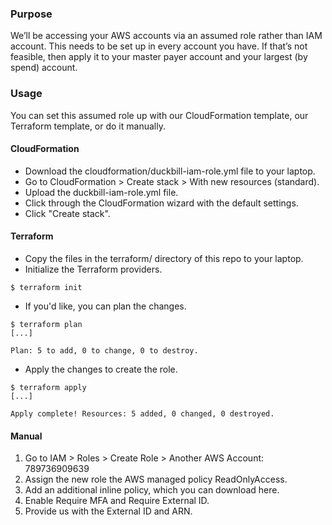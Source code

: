 ### Purpose
We’ll be accessing your AWS accounts via an assumed role rather than IAM account. This needs to be set up in every account you have. If that’s not feasible, then apply it to your master payer account and your largest (by spend) account.

### Usage
You can set this assumed role up with our CloudFormation template, our Terraform template, or do it manually.

#### CloudFormation
* Download the cloudformation/duckbill-iam-role.yml file to your laptop.
* Go to CloudFormation > Create stack > With new resources (standard).
* Upload the duckbill-iam-role.yml file.
* Click through the CloudFormation wizard with the default settings.
* Click "Create stack".

#### Terraform
* Copy the files in the terraform/ directory of this repo to your laptop.
* Initialize the Terraform providers.
```
$ terraform init
```
* If you'd like, you can plan the changes.
```
$ terraform plan
[...]

Plan: 5 to add, 0 to change, 0 to destroy.
```
* Apply the changes to create the role.
```
$ terraform apply
[...]

Apply complete! Resources: 5 added, 0 changed, 0 destroyed.
```

#### Manual
1. Go to IAM > Roles > Create Role > Another AWS Account: 789736909639
2. Assign the new role the AWS managed policy ReadOnlyAccess.
3. Add an additional inline policy, which you can download here.
4. Enable Require MFA and Require External ID.
5. Provide us with the External ID and ARN.
